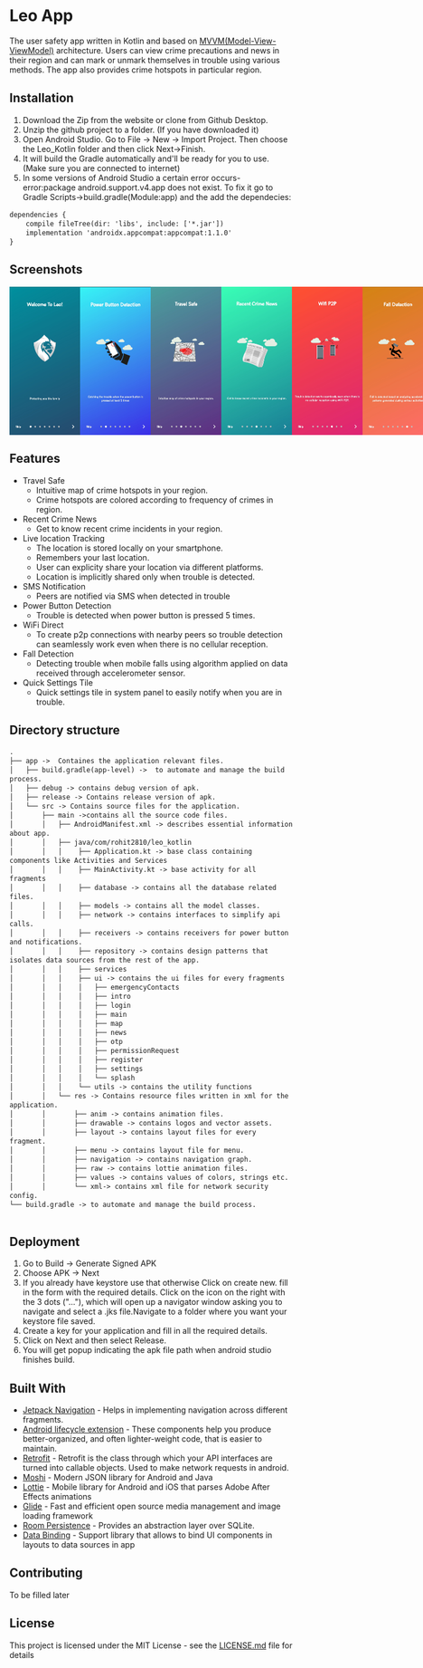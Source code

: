 # Leo App

The user safety app written in Kotlin and based on [MVVM(Model-View-ViewModel)](https://developer.android.com/jetpack/guide) architecture. Users can view crime precautions and news in their region and can mark or unmark themselves in trouble using various methods. The app also provides crime hotspots in particular region.



## Installation

1. Download the Zip from the website or clone from Github Desktop.
2. Unzip the github project to a folder. (If you have downloaded it)
3. Open Android Studio. Go to File -> New -> Import Project. Then choose the Leo_Kotlin folder and then click Next->Finish.
4. It will build the Gradle automatically and'll be ready for you to use. (Make sure you are connected to internet)
5.  In some versions of Android Studio a certain error occurs-
error:package android.support.v4.app does not exist.
To fix it go to Gradle Scripts->build.gradle(Module:app) and the add the dependecies:
```
dependencies {      
    compile fileTree(dir: 'libs', include: ['*.jar'])  
    implementation 'androidx.appcompat:appcompat:1.1.0' 
}
```

## Screenshots

<div style="display:flex;">
<img src="screenshots/1.jpg" width="125" >
<img src="screenshots/2.jpg" width="125" >
<img src="screenshots/3.jpg" width="125" >
<img src="screenshots/4.jpg" width="125" >
<img src="screenshots/5.jpg" width="125" >
<img src="screenshots/6.jpg" width="125" >
<img src="screenshots/7.jpg" width="125" >
</div>

## Features


- Travel Safe
  - Intuitive map of crime hotspots in your region.
  - Crime hotspots are colored according to frequency of crimes in region.
- Recent Crime News
  - Get to know recent crime incidents in your region.
- Live location Tracking
  - The location is stored locally on your smartphone.
  - Remembers your last location. 
  - User can explicity share your location via different platforms. 
  - Location is implicitly shared only when trouble is detected.
- SMS Notification
  - Peers are notified via SMS when detected in trouble
- Power Button Detection
  - Trouble is detected when power button is pressed 5 times.
- WiFi Direct
  - To create p2p connections with nearby peers so trouble detection can seamlessly work even when there is no cellular reception.
- Fall Detection
  - Detecting trouble when mobile falls using algorithm applied on data received through accelerometer sensor.
- Quick Settings Tile
  - Quick settings tile in system panel to easily notify when you are in trouble.


## Directory structure

```
.
├── app ->  Containes the application relevant files.
│   ├── build.gradle(app-level) ->  to automate and manage the build process.
│   ├── debug -> contains debug version of apk.
│   ├── release -> Contains release version of apk.
│   └── src -> Contains source files for the application.
│       ├── main ->contains all the source code files.
│       │   ├── AndroidManifest.xml -> describes essential information about app.
│       │   ├── java/com/rohit2810/leo_kotlin
│       │   │    ├── Application.kt -> base class containing components like Activities and Services
│       │   │    ├── MainActivity.kt -> base activity for all fragments
│       │   │    ├── database -> contains all the database related files.
│       │   │    ├── models -> contains all the model classes.
│       │   │    ├── network -> contains interfaces to simplify api calls.
│       │   │    ├── receivers -> contains receivers for power button and notifications.
│       │   │    ├── repository -> contains design patterns that isolates data sources from the rest of the app.
│       │   │    ├── services
│       │   │    ├── ui -> contains the ui files for every fragments
│       │   │    │   ├── emergencyContacts
│       │   │    │   ├── intro
│       │   │    │   ├── login
│       │   │    │   ├── main
│       │   │    │   ├── map
│       │   │    │   ├── news
│       │   │    │   ├── otp
│       │   │    │   ├── permissionRequest
│       │   │    │   ├── register
│       │   │    │   ├── settings
│       │   │    │   └── splash
│       │   │    └── utils -> contains the utility functions
│       │   └── res -> Contains resource files written in xml for the application.
│       │       ├── anim -> contains animation files.
│       │       ├── drawable -> contains logos and vector assets.
│       │       ├── layout -> contains layout files for every fragment.
│       │       ├── menu -> contains layout file for menu.
│       │       ├── navigation -> contains navigation graph.
│       │       ├── raw -> contains lottie animation files.
│       │       ├── values -> contains values of colors, strings etc.
│       │       └── xml-> contains xml file for network security config.
└── build.gradle -> to automate and manage the build process.


```

## Deployment

1. Go to Build -> Generate Signed APK
2. Choose APK -> Next
3. If you already have keystore use that otherwise Click on create new. fill in the form with the required details.
Click on the icon on the right with the 3 dots ("..."), which will open up a navigator window asking you to navigate and select a .jks file.Navigate to a folder where you want your keystore file saved.
4. Create a key for your application and fill in all the required details.
5. Click on Next and then select Release.
6. You will get popup indicating the apk file path when android studio finishes build.

## Built With

- [Jetpack Navigation](https://developer.android.com/guide/navigation) - Helps in implementing navigation across different fragments.
- [Android lifecycle extension](https://developer.android.com/jetpack/androidx/releases/lifecycle) -  These components help you produce better-organized, and often lighter-weight code, that is easier to maintain.
- [Retrofit](https://square.github.io/retrofit/) - Retrofit is the class through which your API interfaces are turned into callable objects. Used to make network requests in android.
- [Moshi](https://github.com/square/moshi) - Modern JSON library for Android and Java
- [Lottie](https://github.com/airbnb/lottie-android) -  Mobile library for Android and iOS that parses Adobe After Effects animations
- [Glide](https://github.com/bumptech/glide) - Fast and efficient open source media management and image loading framework
- [Room Persistence](https://developer.android.com/topic/libraries/architecture/room) - Provides an abstraction layer over SQLite.
- [Data Binding](https://developer.android.com/topic/libraries/data-binding) - Support library that allows to bind UI components in layouts to data sources in app

## Contributing

To be filled later

## License

This project is licensed under the MIT License - see the [LICENSE.md](LICENSE.md) file for details

